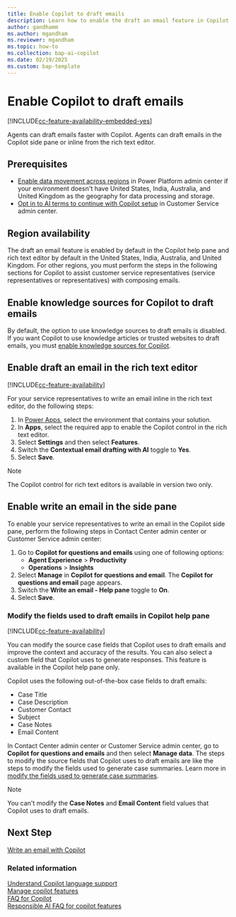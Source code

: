 ```yaml
---
title: Enable Copilot to draft emails 
description: Learn how to enable the draft an email feature in Copilot to help customer service representatives draft emails faster.
author: gandhamm 
ms.author: mgandham 
ms.reviewer: mgandham
ms.topic: how-to 
ms.collection: bap-ai-copilot
ms.date: 02/19/2025
ms.custom: bap-template 
---
```


# Enable Copilot to draft emails 

[!INCLUDE[cc-feature-availability-embedded-yes](../includes/cc-feature-availability-embedded-yes.md)]

Agents can draft emails faster with Copilot. Agents can draft emails in the Copilot side pane or inline from the rich text editor. 

## Prerequisites

- [Enable data movement across regions](/power-platform/admin/geographical-availability-copilot#enable-data-movement-across-regions) in Power Platform admin center if your environment doesn't have United States, India, Australia, and United Kingdom as the geography for data processing and storage.
- [Opt in to AI terms to continue with Copilot setup](configure-copilot-features.md#opt-in-to-continue-with-copilot-setup) in Customer Service admin center.

## Region availability

The draft an email feature is enabled by default in the Copilot help pane and rich text editor by default in the United States, India, Australia, and United Kingdom. For other regions, you must perform the steps in the following sections for Copilot to assist customer service representatives (service representatives or representatives) with composing emails.

## Enable knowledge sources for Copilot to draft emails

By default, the option to use knowledge sources to draft emails is disabled. If you want Copilot to use knowledge articles or trusted websites to draft emails, you must [enable knowledge sources for Copilot](copilot-enable-help-pane.md#enable-knowledge-base).


## Enable draft an email in the rich text editor

[!INCLUDE[cc-feature-availability](../includes/cc-feature-availability.md)]


For your service representatives to write an email inline in the rich text editor, do the following steps:

1. In [Power Apps](https://make.powerapps.com/), select the environment that contains your solution.
1. In **Apps**, select the required app to enable the Copilot control in the rich text editor.
1. Select **Settings** and then select **Features**.
1. Switch the **Contextual email drafting with AI** toggle to **Yes**.
1. Select **Save**.

> [!NOTE]
> The Copilot control for rich text editors is available in version two only.

## Enable write an email in the side pane

To enable your service representatives to write an email in the Copilot side pane, perform the following steps in Contact Center admin center or Customer Service admin center:

1. Go to **Copilot for questions and emails** using one of following options:
      - **Agent Experience** > **Productivity** 
      - **Operations** > **Insights**
1. Select **Manage** in **Copilot for questions and email**. The **Copilot for questions and email** page appears. 
1. Switch the **Write an email - Help pane** toggle to **On**.
1. Select **Save**.

### Modify the fields used to draft emails in Copilot help pane

[!INCLUDE[cc-feature-availability](../includes/cc-feature-availability.md)]

You can modify the source case fields that Copilot uses to draft emails and improve the context and accuracy of the results. You can also select a custom field that Copilot uses to generate responses. This feature is available in the Copilot help pane only.

Copilot uses the following out-of-the-box case fields to draft emails:

- Case Title
- Case Description
- Customer Contact
- Subject
- Case Notes
- Email Content

In Contact Center admin center or Customer Service admin center, go to **Copilot for questions and emails** and then select **Manage data**. The steps to modify the source fields that Copilot uses to draft emails are like the steps to modify the fields used to generate case summaries. Learn more in [modify the fields used to generate case summaries](/dynamics365/customer-service/administer/copilot-map-custom-fields#modify-the-fields-used-to-generate-case-summaries).

> [!NOTE]
> You can't modify the **Case Notes** and **Email Content** field values that Copilot uses to draft emails.

## Next Step

[Write an email with Copilot](../use/use-copilot-email.md)

### Related information

[Understand Copilot language support](../use/copilot-language-support.md)  
[Manage copilot features](../administer/configure-copilot-features.md)   
[FAQ for Copilot](/dynamics365/customer-service/administer/faq-copilot-features)    
[Responsible AI FAQ for copilot features](/dynamics365/customer-service/implement/faq-responsible-ai-copilot)   
